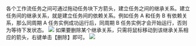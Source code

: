 各个工作流任务之间可通过拖动任务块下方箭头，建立任务之间的继承关系。建立任务间的继承关系，就是建立任务间的依赖关系。例如任务 A 和任务 B 有依赖关系，那么同周期 A 任务实例成功运行后，同周期 B 任务实例才会开始运行，否则为等待下发状态。
![](https://mc.qcloudimg.com/static/img/7f6b447ad7d02258623c421985919a35/image.png)
如果要删除某个继承关系，只需将鼠标移动到该继承关系相应的箭头，右键单击【删除】即可。
![](https://mc.qcloudimg.com/static/img/25b30333c3581d520ecd6456962ba6ee/image.png)